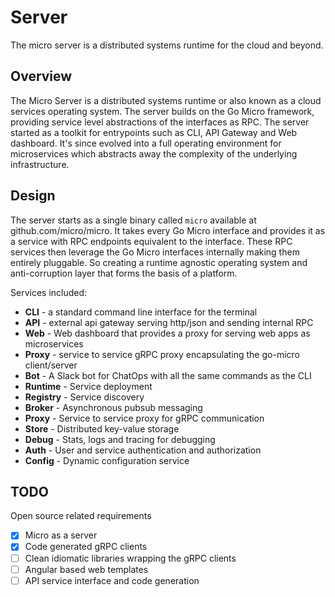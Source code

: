# Server

The micro server is a distributed systems runtime for the cloud and beyond.

## Overview

The Micro Server is a distributed systems runtime or also known as a cloud services operating system. 
The server builds on the Go Micro framework, providing service level abstractions of the interfaces 
as RPC. The server started as a toolkit for entrypoints such as CLI, API Gateway and Web dashboard. 
It's since evolved into a full operating environment for microservices which abstracts away the 
complexity of the underlying infrastructure.

## Design

The server starts as a single binary called `micro` available at github.com/micro/micro. It takes 
every Go Micro interface and provides it as a service with RPC endpoints equivalent to the interface. 
These RPC services then leverage the Go Micro interfaces internally making them entirely pluggable. 
So creating a runtime agnostic operating system and anti-corruption layer that forms the basis 
of a platform.

Services included:

- **CLI** - a standard command line interface for the terminal
- **API** - external api gateway serving http/json and sending internal RPC
- **Web** - Web dashboard that provides a proxy for serving web apps as microservices
- **Proxy** - service to service gRPC proxy encapsulating the go-micro client/server
- **Bot** - A Slack bot for ChatOps with all the same commands as the CLI
- **Runtime** - Service deployment
- **Registry** - Service discovery
- **Broker** - Asynchronous pubsub messaging
- **Proxy** - Service to service proxy for gRPC communication
- **Store** - Distributed key-value storage
- **Debug** - Stats, logs and tracing for debugging
- **Auth** - User and service authentication and authorization
- **Config** - Dynamic configuration service

## TODO

Open source related requirements

- [x] Micro as a server
- [x] Code generated gRPC clients
- [ ] Clean idiomatic libraries wrapping the gRPC clients
- [ ] Angular based web templates
- [ ] API service interface and code generation 
